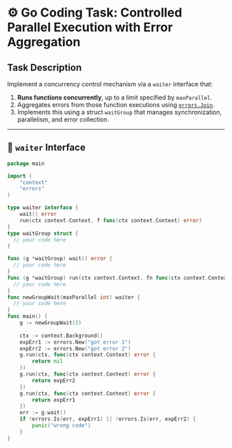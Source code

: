 # ⚙️ Go Coding Task: Controlled Parallel Execution with Error Aggregation

## Task Description

Implement a concurrency control mechanism via a `waiter` interface that:

1. **Runs functions concurrently**, up to a limit specified by `maxParallel`.
2. Aggregates errors from those function executions using [`errors.Join`](https://pkg.go.dev/errors#Join).
3. Implements this using a struct `waitGroup` that manages synchronization, parallelism, and error collection.

---

## 🔧 `waiter` Interface

```go
package main

import (
	"context"
	"errors"
)

type waiter interface {
	wait() error
	run(ctx context.Context, f func(ctx context.Context) error)
}
type waitGroup struct {
  // your code here
}

func (g *waitGroup) wait() error {
  // your code here
}
func (g *waitGroup) run(ctx context.Context, fn func(ctx context.Context) error) {
  // your code here
}
func newGroupWait(maxParallel int) waiter {
  // your code here
}
func main() {
	g := newGroupWait(2)
  
	ctx := context.Background()
	expErr1 := errors.New("got error 1")
	expErr2 := errors.New("got error 2")
	g.run(ctx, func(ctx context.Context) error {
		return nil
	})
	g.run(ctx, func(ctx context.Context) error {
		return expErr2
	})
	g.run(ctx, func(ctx context.Context) error {
		return expErr1
	})
	err := g.wait()
	if !errors.Is(err, expErr1) || !errors.Is(err, expErr2) {
		panic("wrong code")
	}
}
```
